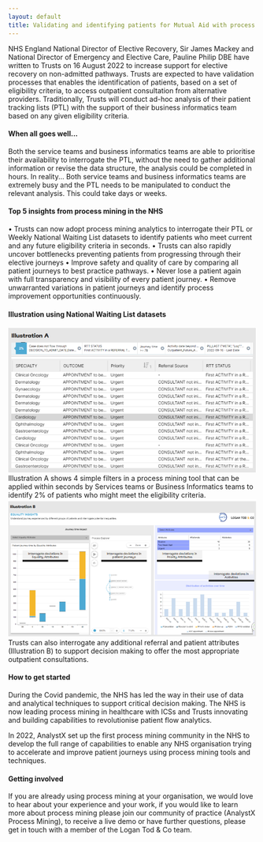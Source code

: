```yaml
--- 
layout: default
title: Validating and identifying patients for Mutual Aid with process mining
---
```


NHS England National Director of Elective Recovery, Sir James Mackey and National Director of Emergency and Elective Care, Pauline Philip DBE have written to Trusts on 16 August 2022 to increase support for elective recovery on non-admitted pathways.  Trusts are expected to have validation processes that enables the identification of patients, based on a set of eligibility criteria, to access outpatient consultation from alternative providers.
Traditionally, Trusts will conduct ad-hoc analysis of their patient tracking lists (PTL) with the support of their business informatics team based on any given eligibility criteria.

#### When all goes well...
Both the service teams and business informatics teams are able to prioritise their availability to interrogate the PTL, without the need to gather additional information or revise the data structure, the analysis could be completed in hours.
In reality...
Both service teams and business informatics teams are extremely busy and the PTL needs to be manipulated to conduct the relevant analysis.  This could take days or weeks.

#### Top 5 insights from process mining in the NHS
•	Trusts can now adopt process mining analytics to interrogate their PTL or Weekly National Waiting List datasets to identify patients who meet current and any future eligibility criteria in seconds.
•	Trusts can also rapidly uncover bottlenecks preventing patients from progressing through their elective journeys
•	Improve safety and quality of care by comparing all patient journeys to best practice pathways.
•	Never lose a patient again with full transparency and visibility of every patient journey.
•	Remove unwarranted variations in patient journeys and identify process improvement opportunities continuously.

#### Illustration using National Waiting List datasets

<div class="nhsuk-grid-row"> 
<div class="nhsuk-grid-column-one-full"> 
<div class="nhsuk-card"> 
 <img alt="Illustration A" class="nhsuk-card__img" src="assets/img/A.PNG" /> 
         </div> 
Illustration A shows 4 simple filters in a process mining tool that can be applied within seconds by Services teams or Business Informatics teams to identify 2% of patients who might meet the eligibility criteria.

  <div class="nhsuk-grid-row"> 
<div class="nhsuk-grid-column-one-full"> 
<div class="nhsuk-card"> 
 <img alt="Illustration B" class="nhsuk-card__img" src="assets/img/B.PNG" /> 
         </div> 
Trusts can also interrogate any additional referral and patient attributes (Illustration B) to support decision making to offer the most appropriate outpatient consultations.
   </div>
 </div>

#### How to get started
During the Covid pandemic, the NHS has led the way in their use of data and analytical techniques to support critical decision making.  The NHS is now leading process mining in healthcare with ICSs and Trusts innovating and building capabilities to revolutionise patient flow analytics.

In 2022, AnalystX set up the first process mining community in the NHS to develop the full range of capabilities to enable any NHS organisation trying to accelerate and improve patient journeys using process mining tools and techniques.

#### Getting involved 
If you are already using process mining at your organisation, we would love to hear about your experience and your work, if you would like to learn more about process mining please join our community of practice (AnalystX Process Mining), to receive a live demo or have further questions, please get in touch with a member of the Logan Tod & Co team. 

